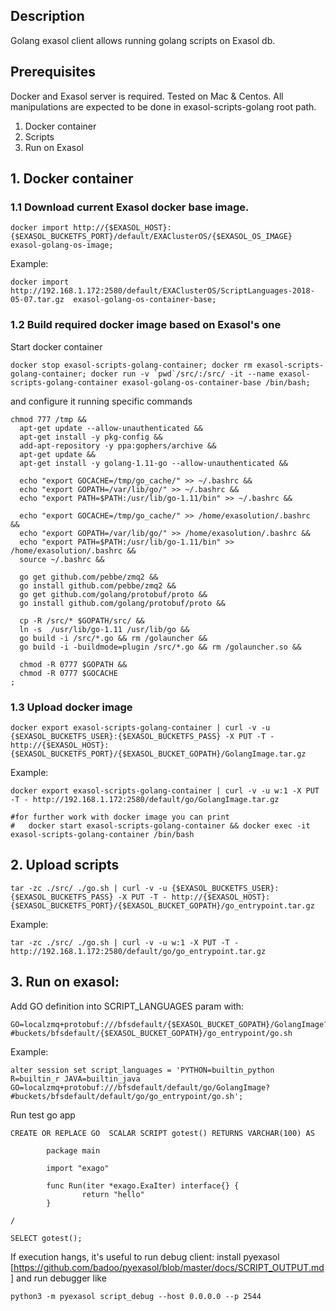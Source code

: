 ## Description

Golang exasol client allows running golang scripts on Exasol db.

## Prerequisites
Docker and Exasol server is required. Tested on Mac & Centos.
All manipulations are expected to be done in exasol-scripts-golang root path.

1. Docker container
2. Scripts
3. Run on Exasol

## 1. Docker container
### 1.1 Download current Exasol docker base image.
```
docker import http://{$EXASOL_HOST}:{$EXASOL_BUCKETFS_PORT}/default/EXAClusterOS/{$EXASOL_OS_IMAGE} exasol-golang-os-image;
```

Example:
```
docker import http://192.168.1.172:2580/default/EXAClusterOS/ScriptLanguages-2018-05-07.tar.gz  exasol-golang-os-container-base;
```


### 1.2 Build required docker image based on Exasol's one
Start docker container
```
docker stop exasol-scripts-golang-container; docker rm exasol-scripts-golang-container; docker run -v `pwd`/src/:/src/ -it --name exasol-scripts-golang-container exasol-golang-os-container-base /bin/bash;
```
and configure it running specific commands
```
chmod 777 /tmp &&
  apt-get update --allow-unauthenticated &&
  apt-get install -y pkg-config &&
  add-apt-repository -y ppa:gophers/archive &&
  apt-get update &&
  apt-get install -y golang-1.11-go --allow-unauthenticated &&

  echo "export GOCACHE=/tmp/go_cache/" >> ~/.bashrc &&
  echo "export GOPATH=/var/lib/go/" >> ~/.bashrc &&
  echo "export PATH=$PATH:/usr/lib/go-1.11/bin" >> ~/.bashrc &&

  echo "export GOCACHE=/tmp/go_cache/" >> /home/exasolution/.bashrc  &&
  echo "export GOPATH=/var/lib/go/" >> /home/exasolution/.bashrc &&
  echo "export PATH=$PATH:/usr/lib/go-1.11/bin" >> /home/exasolution/.bashrc &&
  source ~/.bashrc &&

  go get github.com/pebbe/zmq2 &&
  go install github.com/pebbe/zmq2 &&
  go get github.com/golang/protobuf/proto &&
  go install github.com/golang/protobuf/proto &&

  cp -R /src/* $GOPATH/src/ &&
  ln -s  /usr/lib/go-1.11 /usr/lib/go &&
  go build -i /src/*.go && rm /golauncher &&
  go build -i -buildmode=plugin /src/*.go && rm /golauncher.so &&

  chmod -R 0777 $GOPATH &&
  chmod -R 0777 $GOCACHE
;
```

### 1.3 Upload docker image
```
docker export exasol-scripts-golang-container | curl -v -u {$EXASOL_BUCKETFS_USER}:{$EXASOL_BUCKETFS_PASS} -X PUT -T - http://{$EXASOL_HOST}:{$EXASOL_BUCKETFS_PORT}/{$EXASOL_BUCKET_GOPATH}/GolangImage.tar.gz
```

Example:
```
docker export exasol-scripts-golang-container | curl -v -u w:1 -X PUT -T - http://192.168.1.172:2580/default/go/GolangImage.tar.gz
```

```
#for further work with docker image you can print
#	docker start exasol-scripts-golang-container && docker exec -it  exasol-scripts-golang-container /bin/bash
```

## 2. Upload scripts
```
tar -zc ./src/ ./go.sh | curl -v -u {$EXASOL_BUCKETFS_USER}:{$EXASOL_BUCKETFS_PASS} -X PUT -T - http://{$EXASOL_HOST}:{$EXASOL_BUCKETFS_PORT}/{$EXASOL_BUCKET_GOPATH}/go_entrypoint.tar.gz
```

Example:
```
tar -zc ./src/ ./go.sh | curl -v -u w:1 -X PUT -T - http://192.168.1.172:2580/default/go/go_entrypoint.tar.gz
```


## 3. Run on exasol:
Add GO definition into SCRIPT_LANGUAGES param with:
```
GO=localzmq+protobuf:///bfsdefault/{$EXASOL_BUCKET_GOPATH}/GolangImage?#buckets/bfsdefault/{$EXASOL_BUCKET_GOPATH}/go_entrypoint/go.sh
```

Example:
```
alter session set script_languages = 'PYTHON=builtin_python R=builtin_r JAVA=builtin_java GO=localzmq+protobuf:///bfsdefault/default/go/GolangImage?#buckets/bfsdefault/default/go/go_entrypoint/go.sh';
```

Run test go app
```
CREATE OR REPLACE GO  SCALAR SCRIPT gotest() RETURNS VARCHAR(100) AS

        package main

        import "exago"

        func Run(iter *exago.ExaIter) interface{} {
                return "hello"
        }

/
```
```
SELECT gotest();
```

If execution hangs, it's useful to run debug client:
install pyexasol [https://github.com/badoo/pyexasol/blob/master/docs/SCRIPT_OUTPUT.md] and run debugger like
```
python3 -m pyexasol script_debug --host 0.0.0.0 --p 2544
```


